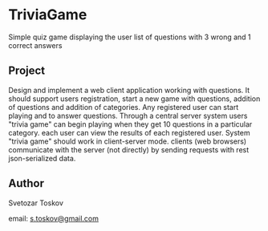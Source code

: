 TriviaGame
==========

Simple quiz game displaying the user list of questions with 3 wrong and 1 correct answers


Project
-------

Design and implement a web client application working with questions. It should support users registration, start a new game with questions, addition of questions and addition of categories. Any registered user can start playing and to answer questions. Through a central server system users "trivia game" can begin playing when they get 10 questions in a particular category. each user can view the results of each registered user. System "trivia game" should work in client-server mode. clients (web browsers) communicate with the server (not directly) by sending requests with rest json-serialized data. 

Author
------

Svetozar Toskov

email: s.toskov@gmail.com
